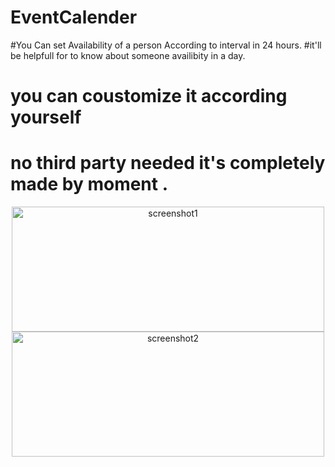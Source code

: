# EventCalender

#You Can set Availability of a person According to interval in 24 hours.
#it'll be helpfull for  to know about someone availibity in a day.

# you can coustomize it according yourself
# no third party needed it's completely made by moment .


<p align="center">
  <img src="http://server.myspace-shack.com/d23/926788c0-b225-4d44-a418-723af8201059.png" width="500" height="200" title="screenshot1">
  <img src="http://server.myspace-shack.com/d23/56b239aa-43f0-4645-af41-8b1b60ba7dd5.png" width="500" height="200" title="screenshot2">
</p>
